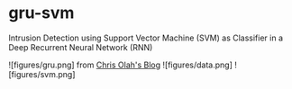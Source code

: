 # gru-svm
Intrusion Detection using Support Vector Machine (SVM) as Classifier in a Deep Recurrent Neural Network (RNN)

![figures/gru.png] from [Chris Olah's Blog](http://colah.github.io/posts/2015-08-Understanding-LSTMs/)
![figures/data.png]
![figures/svm.png]
